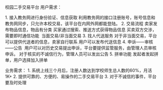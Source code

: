 校园二手交易平台
用户需求：

1. 接入教务网进行身份验证、信息获取
利用教务网的接口注册账号，账号信息和教务网同步，只允许本校交易，该平台在内网外网都能登陆。
2. 交易流程
卖家发布物品信息，物品有分类
买家通过搜索、推送方式获得物品信息
买卖双方交涉，需要即时通信功能
 当面交易/非当面交易
3. 找人代送服务
对于非当面交易，平台可以提供代送者的信息，卖家自行联系
用户可以发布代送信息
4. 申诉——审核——公告 
用户可以对历史交易提出申诉，平台要提供监管服务，由管理人员审核申诉。
对于核实的不诚信行为，管理人员可以发出公告
5. 拼单功能
发起者发起拼单，用户选择加入拼单

业务需求：
1. 系统上线三个月后，注册人数达到学校师生总人数的60%，月活1K+
2. 提供可靠的、方便的、易操作的二手交易平台
3. 对于不诚信的事件，平台要及时处理
